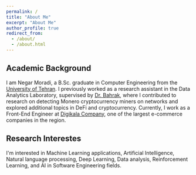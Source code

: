```yaml
---
permalink: /
title: "About Me"
excerpt: "About Me"
author_profile: true
redirect_from:
  - /about/
  - /about.html
---
```


## Academic Background

I am Negar Moradi, a B.Sc. graduate in Computer Engineering from the [University of Tehran](https://ut.ac.ir/en). I previously worked as a research assistant in the Data Analytics Laboratory, supervised by [Dr. Bahrak](https://ece.ut.ac.ir/en/~bahrak), where I contributed to research on detecting Monero cryptocurrency miners on networks and explored additional topics in DeFi and cryptocurrency.
Currently, I work as a Front-End Engineer at [Digikala Company](https://www.digikala.com/), one of the largest e-commerce companies in the region.

## Research Interestes

I'm interested in Machine Learning applications, Artificial Intelligence, Natural language processing, Deep Learning, Data analysis, Reinforcement Learning, and AI in Software Engineering fields.

